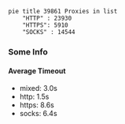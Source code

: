 
```mermaid
pie title 39861 Proxies in list
    "HTTP" : 23930
    "HTTPS": 5910
    "SOCKS" : 14544
```

### Some Info
#### Average Timeout

- mixed: 3.0s
- http: 1.5s
- https: 8.6s
- socks: 6.4s